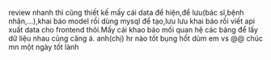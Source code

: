 review nhanh thì cũng thiết kế mấy cái data để hiện,để lưu(bác sĩ,bệnh nhân,...),khai báo model rồi dùng mysql để tạo,lưu lưu khai báo rồi viết api xuất data cho frontend thôi.Mấy cái khao báo mối quan hệ các bảng để lấy dữ liệu nhau củng căng á.
anh(chị) hr nào tốt bụng hốt dùm em vs @@
chúc mn một ngày tốt lành
